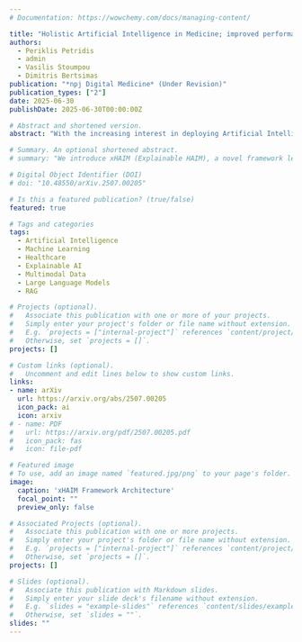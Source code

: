 ```yaml
---
# Documentation: https://wowchemy.com/docs/managing-content/

title: "Holistic Artificial Intelligence in Medicine; improved performance and explainability"
authors:
  - Periklis Petridis
  - admin
  - Vasilis Stoumpou
  - Dimitris Bertsimas
publication: "*npj Digital Medicine* (Under Revision)"
publication_types: ["2"]
date: 2025-06-30
publishDate: 2025-06-30T00:00:00Z

# Abstract and shortened version.
abstract: "With the increasing interest in deploying Artificial Intelligence in medicine, our group previously introduced HAIM (Holistic AI in Medicine), a framework that fuses multimodal data to solve downstream clinical tasks. However, HAIM uses data in a task-agnostic manner and lacks explainability. To address these limitations, we introduce xHAIM (Explainable HAIM), a novel framework leveraging Generative AI to enhance both prediction and explainability through four structured steps: (1) automatically identifying task-relevant patient data across modalities, (2) generating comprehensive patient summaries, (3) using these summaries for improved predictive modeling, and (4) providing clinical explanations by linking predictions to patient-specific medical knowledge. Evaluated on the HAIM-MIMIC-MM dataset, xHAIM improves average AUC from 79.9% to 90.3% across chest pathology and operative tasks. Importantly, xHAIM transforms AI from a black-box predictor into an explainable decision support system, enabling clinicians to interactively trace predictions back to relevant patient data, bridging AI advancements with clinical utility."

# Summary. An optional shortened abstract.
# summary: "We introduce xHAIM (Explainable HAIM), a novel framework leveraging Generative AI to enhance both prediction and explainability in medical AI. xHAIM improves average AUC from 79.9% to 90.3% across chest pathology and predictive tasks while providing clinical explanations by linking predictions to patient-specific medical knowledge."

# Digital Object Identifier (DOI)
# doi: "10.48550/arXiv.2507.00205"

# Is this a featured publication? (true/false)
featured: true

# Tags and categories
tags:
  - Artificial Intelligence
  - Machine Learning
  - Healthcare
  - Explainable AI
  - Multimodal Data
  - Large Language Models
  - RAG

# Projects (optional).
#   Associate this publication with one or more of your projects.
#   Simply enter your project's folder or file name without extension.
#   E.g. `projects = ["internal-project"]` references `content/project/deep-learning/index.md`.
#   Otherwise, set `projects = []`.
projects: []

# Custom links (optional).
#   Uncomment and edit lines below to show custom links.
links:
- name: arXiv
  url: https://arxiv.org/abs/2507.00205
  icon_pack: ai
  icon: arxiv
# - name: PDF
#   url: https://arxiv.org/pdf/2507.00205.pdf
#   icon_pack: fas
#   icon: file-pdf

# Featured image
# To use, add an image named `featured.jpg/png` to your page's folder.
image:
  caption: 'xHAIM Framework Architecture'
  focal_point: ""
  preview_only: false

# Associated Projects (optional).
#   Associate this publication with one or more projects.
#   Simply enter your project's folder or file name without extension.
#   E.g. `projects = ["internal-project"]` references `content/project/deep-learning/index.md`.
#   Otherwise, set `projects = []`.
projects: []

# Slides (optional).
#   Associate this publication with Markdown slides.
#   Simply enter your slide deck's filename without extension.
#   E.g. `slides = "example-slides"` references `content/slides/example-slides.md`.
#   Otherwise, set `slides = ""`.
slides: ""
---
```

<!-- 
## Abstract

With the increasing interest in deploying Artificial Intelligence in medicine, our group previously introduced HAIM (Holistic AI in Medicine), a framework that fuses multimodal data to solve downstream clinical tasks. However, HAIM uses data in a task-agnostic manner and lacks explainability. To address these limitations, we introduce xHAIM (Explainable HAIM), a novel framework leveraging Generative AI to enhance both prediction and explainability through four structured steps: (1) automatically identifying task-relevant patient data across modalities, (2) generating comprehensive patient summaries, (3) using these summaries for improved predictive modeling, and (4) providing clinical explanations by linking predictions to patient-specific medical knowledge. Evaluated on the HAIM-MIMIC-MM dataset, xHAIM improves average AUC from 79.9% to 90.3% across chest pathology and operative tasks. Importantly, xHAIM transforms AI from a black-box predictor into an explainable decision support system, enabling clinicians to interactively trace predictions back to relevant patient data, bridging AI advancements with clinical utility.

## Key Contributions

- **Explainable AI Framework**: Introduced xHAIM as an explainable extension of the HAIM framework
- **Performance Improvement**: Achieved 10.4% average AUC improvement (79.9% to 90.3%) across clinical tasks
- **Clinical Integration**: Enabled interactive tracing of predictions back to relevant patient data
- **Multimodal Processing**: Enhanced task-relevant data identification across multiple modalities

## Status

**Under Revision** - Submitted to *npj Digital Medicine* -->
